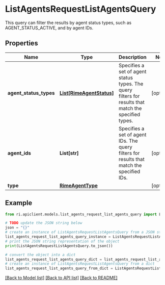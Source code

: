 # ListAgentsRequestListAgentsQuery

This query can filter the results by agent status types, such as AGENT_STATUS_ACTIVE, and by agent IDs.

## Properties

Name | Type | Description | Notes
------------ | ------------- | ------------- | -------------
**agent_status_types** | [**List[RimeAgentStatus]**](RimeAgentStatus.md) | Specifies a set of agent status types. The query filters for results that match the specified types. | [optional] 
**agent_ids** | **List[str]** | Specifies a set of agent IDs. The query filters for results that match the specified IDs. | [optional] 
**type** | [**RimeAgentType**](RimeAgentType.md) |  | [optional] 

## Example

```python
from ri.apiclient.models.list_agents_request_list_agents_query import ListAgentsRequestListAgentsQuery

# TODO update the JSON string below
json = "{}"
# create an instance of ListAgentsRequestListAgentsQuery from a JSON string
list_agents_request_list_agents_query_instance = ListAgentsRequestListAgentsQuery.from_json(json)
# print the JSON string representation of the object
print(ListAgentsRequestListAgentsQuery.to_json())

# convert the object into a dict
list_agents_request_list_agents_query_dict = list_agents_request_list_agents_query_instance.to_dict()
# create an instance of ListAgentsRequestListAgentsQuery from a dict
list_agents_request_list_agents_query_from_dict = ListAgentsRequestListAgentsQuery.from_dict(list_agents_request_list_agents_query_dict)
```
[[Back to Model list]](../README.md#documentation-for-models) [[Back to API list]](../README.md#documentation-for-api-endpoints) [[Back to README]](../README.md)

